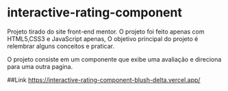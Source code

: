 # interactive-rating-component

Projeto tirado do site front-end mentor. O projeto foi feito apenas com HTML5,CSS3 e JavaScript apenas, O objetivo principal do projeto é relembrar alguns conceitos e praticar.

O projeto consiste em um componente que exibe uma avaliação e direciona para uma outra pagina.

##Link 
https://interactive-rating-component-blush-delta.vercel.app/
